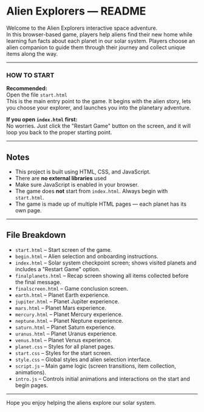 # Alien Explorers — README

Welcome to the Alien Explorers interactive space adventure.  
In this browser-based game, players help aliens find their new home while learning fun facts about each planet in our solar system. Players choose an alien companion to guide them through their journey and collect unique items along the way.

---

### HOW TO START

**Recommended:**  
Open the file `start.html`  
This is the main entry point to the game. It begins with the alien story, lets you choose your explorer, and launches you into the planetary adventure.

**If you open `index.html` first:**  
No worries. Just click the "Restart Game" button on the screen, and it will loop you back to the proper starting point.

---

## Notes
- This project is built using HTML, CSS, and JavaScript.
- There are **no external libraries** used 
- Make sure JavaScript is enabled in your browser.
- The game does **not** start from `index.html`. Always begin with `start.html`.
- The game is made up of multiple HTML pages — each planet has its own page.

---

## File Breakdown

- `start.html` – Start screen of the game.
- `begin.html` – Alien selection and onboarding instructions.
- `index.html` – Solar system checkpoint screen; shows visited planets and includes a "Restart Game" option.
- `finalplanets.html` – Recap screen showing all items collected before the final message.
- `finalscreen.html` – Game conclusion screen.
- `earth.html` – Planet Earth experience.
- `jupiter.html` – Planet Jupiter experience.
- `mars.html` – Planet Mars experience.
- `mercury.html` – Planet Mercury experience.
- `neptune.html` – Planet Neptune experience.
- `saturn.html` – Planet Saturn experience.
- `uranus.html` – Planet Uranus experience.
- `venus.html` – Planet Venus experience.
- `planet.css` – Styles for all planet pages.
- `start.css` – Styles for the start screen.
- `style.css` – Global styles and alien selection interface.
- `script.js` – Main game logic (screen transitions, item collection, animations).
- `intro.js` – Controls initial animations and interactions on the start and begin pages.

---

Hope you enjoy helping the aliens explore our solar system.
